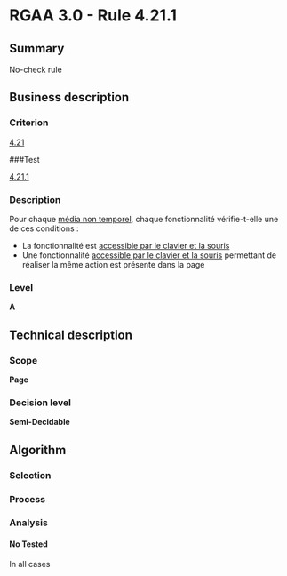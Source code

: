# RGAA 3.0 -  Rule 4.21.1

## Summary

No-check rule

## Business description

### Criterion

[4.21](http://references.modernisation.gouv.fr/referentiel-technique-0#crit-4-21)

###Test

[4.21.1](http://disic.github.io/rgaa_referentiel_en/RGAA3.0_Criteria_English_version_v1.html#test-4-21-1)

### Description

Pour chaque <a href="http://references.modernisation.gouv.fr/referentiel-technique-0#mMediaNoTemp">m&eacute;dia non temporel</a>, chaque fonctionnalit&eacute; v&eacute;rifie-t-elle une de ces conditions : 
 
 * La fonctionnalit&eacute; est <a href="http://references.modernisation.gouv.fr/referentiel-technique-0#mAAClavierSouris">accessible par le clavier et la souris</a> 
 * Une fonctionnalit&eacute; <a href="http://references.modernisation.gouv.fr/referentiel-technique-0#mAAClavierSouris">accessible par le clavier et la souris</a> permettant de r&eacute;aliser la m&ecirc;me action est pr&eacute;sente dans la page 


### Level

**A**

## Technical description

### Scope

**Page**

### Decision level

**Semi-Decidable**

## Algorithm

### Selection

### Process

### Analysis

#### No Tested 

In all cases
